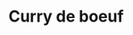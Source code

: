 ---
title: "Curry de boeuf "
draft: false
layout: recettes
type: plat
categories:
  - Plat chaud
auteur: Léon
region: ""
cuisson: Oui
temperature: Chaud
plate: 100
check: Non
checkAlwaysOk: false
ingredients:
  animaux:
    - unit: Kg
      quantite: 15
      commentaire: "Coupé en cubes de 3cm de côté "
      title: Bourguignon (boeuf)
  legumes:
    - title: Oignon
      quantite: 500
      unit: grammes
    - title: Banane
      quantite: 25
      unit: unité
    - title: Oignon rouge
      quantite: 3
      unit: Kg
      commentaire: Ciselés
    - title: Tomate
      unit: Kg
      commentaire: ce n'est pas une erreur il y a besoin deux fois de tomates dans
        cette recette
      quantite: 1.5
    - title: Poivron (rouge)
      quantite: 1
      unit: Kg
      commentaire: Coupés en lamelle
    - title: Tomate
      quantite: 25
      unit: unité
      commentaire: ce n'est pas une erreur il y a besoin deux fois de tomates dans
        cette recette
  frais:
    - title: Yaourt brassé
      quantite: 2
      unit: litre
    - title: Beurre demi-sel
      unit: grammes
      quantite: 300
    - title: Yaourt de vache
      quantite: 500
      unit: grammes
  epices:
    - title: Curry
      unit: c. à café
      quantite: 25
  autres:
    - title: Concentré de tomate
      quantite: 500
      unit: grammes
  lof:
    - title: huile d'olive
      quantite: 5
      unit: c. à soupe
  sec:
    - title: Riz basmati
      quantite: 5
      commentaire: Sec (a cuire)
      unit: Kg
  sucres:
    - title: Jus de citron
      quantite: 5
      unit: c. à soupe
    - title: Noix de coco rapée
      quantite: 500
      unit: grammes
preparation: >-
  #### La viande et sa sauce


  Tailler le bœuf en cube d'environ 3 cm de cotés


  Ciseller les oignons : *tailler en tous petits dés, obtenus par trois coupes successives (largeur, hauteur et longueur).*

  Tailler les tomates en mirepoix : *gros cubes irréguliers d’environ 1 cm de côté.*

  Tailler les poivrons à la paysanne : en *carrés ou en triangles de 1 cm de section.*

  Tailler ensemble l'ail et le gingembre en très fine brunoise : *cubes de 2 à 3 mm de côté normalement mais là encore plus petit.*


  Préparer la pate de curry en mélangeant le concentré de tomate avec la poudre de curry


  Dans une grande sauteuse, faire fondre le beurre. \

  Ajouter les oignons, les poivrons et les faire revenir jusqu'à ce qu'ils soient dorés.

  Ajouter les morceaux de bœuf et les faire dorer de tous les côtés.\

  Faire un espace au centre, un filet d'huile d'olive, ajouter l'ail/gingembre et la pate de curry et remuer pendant une minute (*pas plus sinon l'ail devient amer*).

  Incorporer et les tomates. Laisser mijoter pendant quelques minutes.

  Verser le lait de coco, puis ajouter environ un litre d'eau pour arriver à couvert. Bien mélanger.\


  Laisser mijoter à feu doux pendant environ 1 heure 30 jusqu'à ce que le bœuf soit tendre. Donc au plus tard à **10:30** pour un service à midi.\

  \


  1/4 d'heure avant le service, ajouter le yaourt nature et assaisonner avec du sel et du poivre selon votre goût. Laisser mijoter pendant encore 10 minutes.


  #### Les chatignis (chutney créole)


  Pendant que ça cuit, préparer les quatre chatignis qui accompagneront le plats.\

  Les quantité sont prévues pour une grosse cuillères à soupe de chaque chatigni par personnes.


  **Chatigni "pommes d'amour"**\

  Tailler les tomates prévues pour ce chatigni en macédoine : *cubes de 5 à 6 mm de côté*

  Dans un gastro GN 1/6, mélanger les tomates, du sel du poivre, un peu d'huile d'olive, de  l'ail/gingembre.


  **Chatigni arachide**\

  hacher les arachides et les réserver.


  **Chatigni Banane**\

  tailler les bananes en 4 (dans les deux sens de la longueur) puis en dés. Reserver avec un peu de jus de citron pour éviter l'oxidation


  **Chatigni coco**\

  Si le temps le permet torréfier la noix de coco râpée\

  Dans un gastro GN 1/6, mélanger le yaourt brassé avec la noix de coco râpée.


  #### Le riz


  un gastro GN 1/1 = 50 personnes. 


  Dans chaque gastro (taille moyenne):


  1. repartir 2,5 kg de riz

  2. ajouter 50 g de sel

  3. ajouter 250 g d'oignons ciselés

  4. ajouter 100 g d'huile végétale

  5. bien melanger pour nacrer le riz.

  6. Ajouter 1,8 à 2 fois la masse du riz en eau soit 5 litres maxi

  7. Couvrir 


  Cuisson au four à 180 ° pendant 30 à 40 minutes.\

  Au plus tard à **11:10** pour un service à midi.


  Une fois cuit, égrainer le riz pour éviter qu'il ne colle. ensuite couvrir et maintenir au bain marie.
astuces: []
publishDate: 2025-05-14T10:52:00.000Z
---
